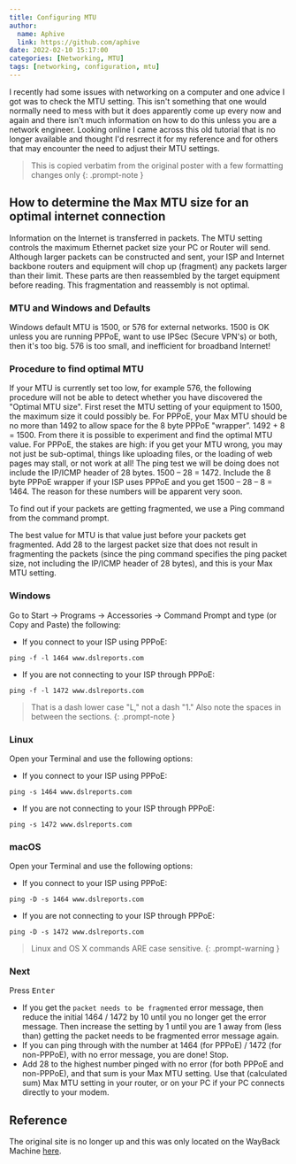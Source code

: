 ```yaml
---
title: Configuring MTU
author:
  name: Aphive
  link: https://github.com/aphive
date: 2022-02-10 15:17:00
categories: [Networking, MTU]
tags: [networking, configuration, mtu]
---
```


I recently had some issues with networking on a computer and one advice I got was to check the MTU setting. This isn't something that one would normally need to mess with but it does apparently come up every now and again and there isn't much information on how to do this unless you are a network engineer.  Looking online I came across this old tutorial that is no longer available and thought I'd resrrect it for my reference and for others that may encounter the need to adjust their MTU settings.

> This is copied verbatim from the original poster with a few formatting changes only
{: .prompt-note }

## How to determine the Max MTU size for an optimal internet connection

Information on the Internet is transferred in packets. The MTU setting controls the maximum Ethernet packet size your PC or Router will send.
Although larger packets can be constructed and sent, your ISP and Internet backbone routers and equipment will chop up (fragment) any packets larger than their limit. These parts are then reassembled by the target equipment before reading. This fragmentation and reassembly is not optimal.

### MTU and Windows and Defaults

Windows default MTU is 1500, or 576 for external networks. 1500 is OK unless you are running PPPoE, want to use IPSec (Secure VPN's) or both, then it's too big. 576 is too small, and inefficient for broadband Internet!

### Procedure to find optimal MTU

If your MTU is currently set too low, for example 576, the following procedure will not be able to detect whether you have discovered the "Optimal MTU size". First reset the MTU setting of your equipment to 1500, the maximum size it could possibly be. For PPPoE, your Max MTU should be no more than 1492 to allow space for the 8 byte PPPoE "wrapper”. 1492 + 8 = 1500. From there it is possible to experiment and find the optimal MTU value. For PPPoE, the stakes are high: if you get your MTU wrong, you may not just be sub-optimal, things like uploading files, or the loading of web pages may stall, or not work at all! The ping test we will be doing does not include the IP/ICMP header of 28 bytes. 1500 – 28 = 1472. Include the 8 byte PPPoE wrapper if your ISP uses PPPoE and you get 1500 – 28 – 8 = 1464. The reason for these numbers will be apparent very soon.

To find out if your packets are getting fragmented, we use a Ping command from the command prompt.

The best value for MTU is that value just before your packets get fragmented. Add 28 to the largest packet size that does not result in fragmenting the packets (since the ping command specifies the ping packet size, not including the IP/ICMP header of 28 bytes), and this is your Max MTU setting.

### Windows

Go to Start → Programs → Accessories → Command Prompt and type (or Copy and Paste) the following:

* If you connect to your ISP using PPPoE:
```
ping -f -l 1464 www.dslreports.com
```
* If you are not connecting to your ISP through PPPoE:
```
ping -f -l 1472 www.dslreports.com
```

> That is a dash lower case "L," not a dash "1." Also note the spaces in between the sections.
{: .prompt-note }

### Linux

Open your Terminal and use the following options:

* If you connect to your ISP using PPPoE:
```
ping -s 1464 www.dslreports.com
```
* If you are not connecting to your ISP through PPPoE:
```
ping -s 1472 www.dslreports.com
```

### macOS

Open your Terminal and use the following options:

* If you connect to your ISP using PPPoE:
```
ping -D -s 1464 www.dslreports.com
```
* If you are not connecting to your ISP through PPPoE:
```
ping -D -s 1472 www.dslreports.com
```

> Linux and OS X commands ARE case sensitive.
{: .prompt-warning }

### Next

Press <kbd>Enter</kbd>

* If you get the `packet needs to be fragmented` error message, then reduce the initial 1464 / 1472 by 10 until you no longer get the error message. Then increase the setting by 1 until you are 1 away from (less than) getting the packet needs to be fragmented error message again.
* If you can ping through with the number at 1464 (for PPPoE) / 1472 (for non-PPPoE), with no error message, you are done! Stop.
* Add 28 to the highest number pinged with no error (for both PPPoE and non-PPPoE), and that sum is your Max MTU setting. Use that (calculated sum) Max MTU setting in your router, or on your PC if your PC connects directly to your modem.

## Reference
The original site is no longer up and this was only located on the WayBack Machine [here](https://web.archive.org/web/20180627061040/http://www.bestyoucanget.com/optimizemtu.htm).